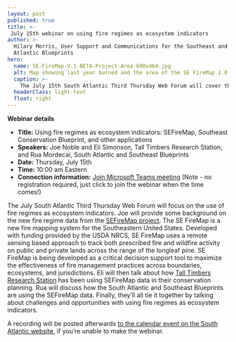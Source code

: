 ```yaml
---
layout: post
published: true
title: >-
 July 15th webinar on using fire regimes as ecosystem indicators
author: >-
  Hilary Morris, User Support and Communications for the Southeast and South
  Atlantic Blueprints
hero:
  name: SE-FireMap-V.1-BETA-Project-Area-600x464.jpg
  alt: Map showing last year burned and the area of the SE FireMap 1.0 Beta.
  caption: >-
    The July 15th South Atlantic Third Thursday Web Forum will cover the new SEFireMap data.
  headerClass: light-text
  float: right
---
```

**Webinar details**

- **Title:** Using fire regimes as ecosystem indicators: SEFireMap, Southeast Conservation Blueprint, and other applications
- **Speakers:** Joe Noble and Eli Simonson, Tall Timbers Research Station, and Rua Mordecai, South Atlantic and Southeast Blueprints
- **Date:** Thursday, July 15th
- **Time:** 10:00 am Eastern
- **Connection information:** [Join Microsoft Teams meeting](https://teams.microsoft.com/l/meetup-join/19%3ameeting_MjliZmYyN2EtOWY1Yi00N2FjLTkyOTYtZWRiNTJkNjAyNGIy%40thread.v2/0?context=%7b%22Tid%22%3a%220693b5ba-4b18-4d7b-9341-f32f400a5494%22%2c%22Oid%22%3a%22765228b1-d0d0-4438-812e-51cbb57819f1%22%7d) (Note - no registration required, just click to join the webinar when the time comes!)<!--more--> 

The July South Atlantic Third Thursday Web Forum will focus on the use of fire regimes as ecosystem indicators. Joe will provide some background on the new fire regime data from the [SEFireMap project](https://www.landscapepartnership.org/key-issues/wildland-fire/fire-mapping/regional-fire-mapping/se-firemap). The SE FireMap is a new fire mapping system for the Southeastern United States. Developed with funding provided by the USDA NRCS, SE FireMap uses a remote sensing based approach to track both prescribed fire and wildfire activity on public and private lands across the range of the longleaf pine. SE FireMap is being developed as a critical decision support tool to maximize the effectiveness of fire management practices across boundaries, ecosystems, and jurisdictions. Eli will then talk about how [Tall Timbers Research Station](https://talltimbers.org/) has been using SEFireMap data in their conservation planning. Rua will discuss how the South Atlantic and Southeast Blueprints are using the SEFireMap data. Finally, they’ll all tie it together by talking about challenges and opportunities with using fire regimes as ecosystem indicators.

A recording will be posted afterwards [to the calendar event on the South Atlantic website](https://www.southatlanticlcc.org/event/third-thursday-web-forum-using-fire-regimes-as-ecosystem-indicators/), if you’re unable to make the webinar.

